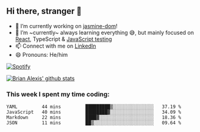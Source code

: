 ## Hi there, stranger 👋

- 🔭 I’m currently working on [jasmine-dom](https://github.com/testing-library/jasmine-dom)!
- 🌱 I’m ~currently~ always learning everything 😅, but mainly focused on [React](https://courseit.com.ar/cursos/frontend-avanzado-2020), TypeScript & [JavaScript testing](https://testingjavascript.com/)
- 📫 Connect with me on [LinkedIn](https://www.linkedin.com/in/brian-alexis/)
- 😄 Pronouns: He/him

[![Spotify](https://novatorem-nine-beige.vercel.app/api/spotify)](https://open.spotify.com/user/21ttbyunhf56rp6soqidgfk2q)

[![Brian Alexis' github stats](https://github-readme-stats-sepia-two.vercel.app/api?username=brrianalexis&show_icons=true&hide_border=true?count_private=true)](https://github.com/brrianalexis/github-readme-stats)

### This week I spent my time coding:
<!--START_SECTION:waka-->
```text
YAML         44 mins         █████████▒░░░░░░░░░░░░░░░   37.19 % 
JavaScript   40 mins         ████████▓░░░░░░░░░░░░░░░░   34.09 % 
Markdown     22 mins         ████▓░░░░░░░░░░░░░░░░░░░░   18.36 % 
JSON         11 mins         ██▒░░░░░░░░░░░░░░░░░░░░░░   09.64 % 
```
<!--END_SECTION:waka-->
